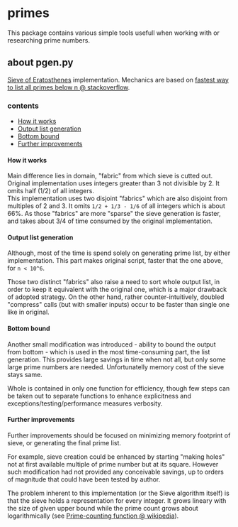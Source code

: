 # primes

This package contains various simple tools usefull when working with or researching prime numbers.

<!-- ## contents
- pgen.py - prime number generator ([Sieve of Eratosthenes](https://en.wikipedia.org/wiki/Sieve_of_Eratosthenes))
-->
<!-- *to upload^
- divisors
- prime_store -->

## about pgen.py
[Sieve of Eratosthenes](https://en.wikipedia.org/wiki/Sieve_of_Eratosthenes) implementation. Mechanics are based on [fastest way to list all primes below n @ stackoverflow](https://stackoverflow.com/questions/2068372/fastest-way-to-list-all-primes-below-n/46635266#46635266). 

### contents
- [How it works](#how-it-works)
- [Output list generation  ](#output-list-generation)
- [Bottom bound](#bottom-bound)
- [Further improvements](#further-improvements)

#### How it works

Main difference lies in domain, "fabric" from which sieve is cutted out.
Original implementation uses integers greater than 3 not divisible by 2.
It omits half (1/2) of all integers.  
This implementation uses two disjoint "fabrics" which are also disjoint from multiples of 2 and 3.
It omits `1/2 + 1/3 - 1/6` of all integers which is about 66%.
As those "fabrics" are more "sparse" the sieve generation is faster, and takes about 3/4 of time consumed by the original implementation.


#### Output list generation  
Although, most of the time is spend solely on generating prime list, by either implementation.
This part makes original script, faster that the one above, for `n < 10^6`.

Those two distinct "fabrics" also raise a need to sort whole output list, in order to keep it equivalent with the original one, which is a major drawback of adopted strategy.
On the other hand, rather counter-intuitively, doubled "compress" calls (but with smaller inputs) occur to be faster than single one like in original.  

#### Bottom bound  
Another small modification was introduced - ability to bound the output from bottom - which is used in the most time-consuming part, the list generation.
This provides large savings in time when not all, but only some large prime numbers are needed.
Unfortunatelly memory cost of the sieve stays same.  


Whole is contained in only one function for efficiency, though few steps can be taken out to separate functions to enhance explicitness and exceptions/testing/performance measures verbosity.  

#### Further improvements
Further improvements should be focused on minimizing memory footprint of sieve,
or generating the final prime list.

For example, sieve creation could be enhanced by starting "making holes" not at first available multiple of prime number but at its square.
However such modification had not provided any conceivable savings, up to orders of magnitude that could have been tested by author.

The problem inherent to this implementation (or the Sieve algorithm itself) is that the sieve holds a representation for every integer. It grows lineary with the size of given upper bound while the prime count grows about logarithmically (see [Prime-counting function @ wikipedia](https://en.wikipedia.org/wiki/Prime-counting_function)).
